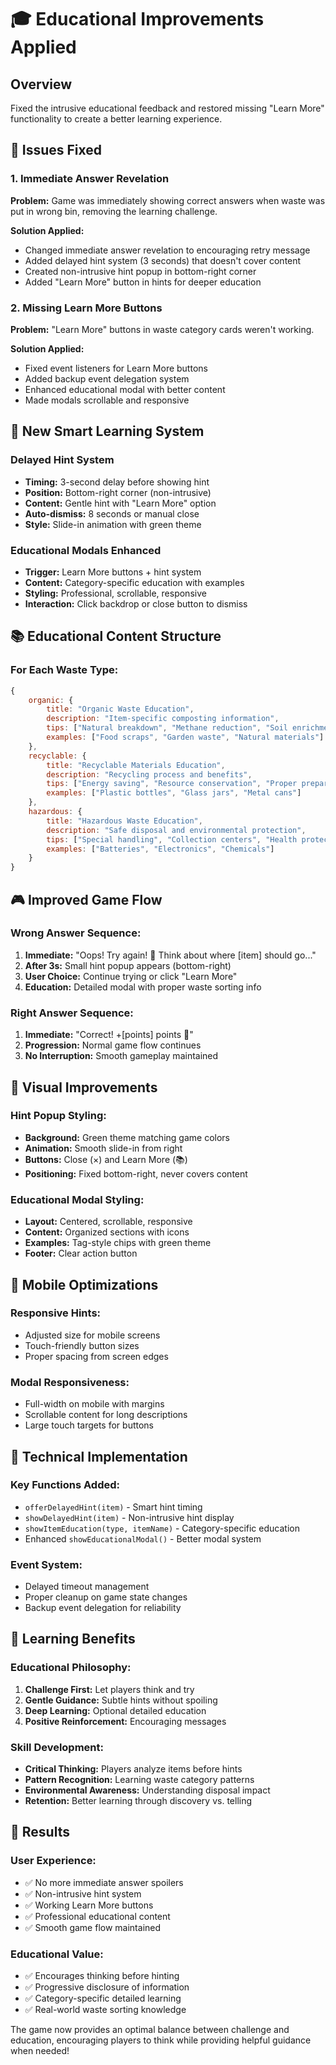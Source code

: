 # 🎓 Educational Improvements Applied

## Overview
Fixed the intrusive educational feedback and restored missing "Learn More" functionality to create a better learning experience.

## 🚫 Issues Fixed

### 1. **Immediate Answer Revelation**
**Problem:** Game was immediately showing correct answers when waste was put in wrong bin, removing the learning challenge.

**Solution Applied:**
- Changed immediate answer revelation to encouraging retry message
- Added delayed hint system (3 seconds) that doesn't cover content
- Created non-intrusive hint popup in bottom-right corner
- Added "Learn More" button in hints for deeper education

### 2. **Missing Learn More Buttons**
**Problem:** "Learn More" buttons in waste category cards weren't working.

**Solution Applied:**
- Fixed event listeners for Learn More buttons
- Added backup event delegation system
- Enhanced educational modal with better content
- Made modals scrollable and responsive

## 🎯 New Smart Learning System

### **Delayed Hint System**
- **Timing:** 3-second delay before showing hint
- **Position:** Bottom-right corner (non-intrusive)
- **Content:** Gentle hint with "Learn More" option
- **Auto-dismiss:** 8 seconds or manual close
- **Style:** Slide-in animation with green theme

### **Educational Modals Enhanced**
- **Trigger:** Learn More buttons + hint system
- **Content:** Category-specific education with examples
- **Styling:** Professional, scrollable, responsive
- **Interaction:** Click backdrop or close button to dismiss

## 📚 Educational Content Structure

### **For Each Waste Type:**
```javascript
{
    organic: {
        title: "Organic Waste Education",
        description: "Item-specific composting information",
        tips: ["Natural breakdown", "Methane reduction", "Soil enrichment"],
        examples: ["Food scraps", "Garden waste", "Natural materials"]
    },
    recyclable: {
        title: "Recyclable Materials Education", 
        description: "Recycling process and benefits",
        tips: ["Energy saving", "Resource conservation", "Proper preparation"],
        examples: ["Plastic bottles", "Glass jars", "Metal cans"]
    },
    hazardous: {
        title: "Hazardous Waste Education",
        description: "Safe disposal and environmental protection",
        tips: ["Special handling", "Collection centers", "Health protection"],
        examples: ["Batteries", "Electronics", "Chemicals"]
    }
}
```

## 🎮 Improved Game Flow

### **Wrong Answer Sequence:**
1. **Immediate:** "Oops! Try again! 🤔 Think about where [item] should go..."
2. **After 3s:** Small hint popup appears (bottom-right)
3. **User Choice:** Continue trying or click "Learn More"
4. **Education:** Detailed modal with proper waste sorting info

### **Right Answer Sequence:**
1. **Immediate:** "Correct! +[points] points 🎉"
2. **Progression:** Normal game flow continues
3. **No Interruption:** Smooth gameplay maintained

## 🎨 Visual Improvements

### **Hint Popup Styling:**
- **Background:** Green theme matching game colors
- **Animation:** Smooth slide-in from right
- **Buttons:** Close (×) and Learn More (📚)
- **Positioning:** Fixed bottom-right, never covers content

### **Educational Modal Styling:**
- **Layout:** Centered, scrollable, responsive
- **Content:** Organized sections with icons
- **Examples:** Tag-style chips with green theme
- **Footer:** Clear action button

## 📱 Mobile Optimizations

### **Responsive Hints:**
- Adjusted size for mobile screens
- Touch-friendly button sizes
- Proper spacing from screen edges

### **Modal Responsiveness:**
- Full-width on mobile with margins
- Scrollable content for long descriptions
- Large touch targets for buttons

## 🔧 Technical Implementation

### **Key Functions Added:**
- `offerDelayedHint(item)` - Smart hint timing
- `showDelayedHint(item)` - Non-intrusive hint display  
- `showItemEducation(type, itemName)` - Category-specific education
- Enhanced `showEducationalModal()` - Better modal system

### **Event System:**
- Delayed timeout management
- Proper cleanup on game state changes
- Backup event delegation for reliability

## 🎯 Learning Benefits

### **Educational Philosophy:**
1. **Challenge First:** Let players think and try
2. **Gentle Guidance:** Subtle hints without spoiling
3. **Deep Learning:** Optional detailed education
4. **Positive Reinforcement:** Encouraging messages

### **Skill Development:**
- **Critical Thinking:** Players analyze items before hints
- **Pattern Recognition:** Learning waste category patterns  
- **Environmental Awareness:** Understanding disposal impact
- **Retention:** Better learning through discovery vs. telling

## 🚀 Results

### **User Experience:**
- ✅ No more immediate answer spoilers
- ✅ Non-intrusive hint system
- ✅ Working Learn More buttons
- ✅ Professional educational content
- ✅ Smooth game flow maintained

### **Educational Value:**
- ✅ Encourages thinking before hinting
- ✅ Progressive disclosure of information
- ✅ Category-specific detailed learning
- ✅ Real-world waste sorting knowledge

The game now provides an optimal balance between challenge and education, encouraging players to think while providing helpful guidance when needed!